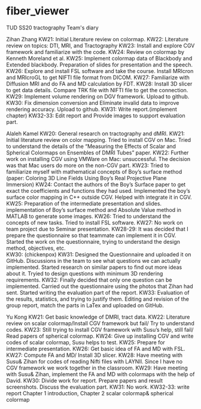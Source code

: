 # fiber_viewer
TUD SS20 tractography
Team's diary

Zihan Zhang
KW21: Initial Literature review on colormap.
KW22: Literature review on topics: DTI, MRI, and Tractography
KW23: Install and explore CGV framework and familiarize with the code.
KW24: Review on colormap by Kenneth Moreland et al.
KW25: Implement colormap data of Blackbody and Extended blackbody. Preparation of slides for presentation and the speech.
KW26: Explore and install FSL software and take the course. Install MRIcron and MRIcroGL to get NIFTI file format from DICOM.
KW27: Familiarize with Diffusion MRI and do FA and MD calculation by FDT. 
KW28: Install 3D slicer to get data details. Compare TRK file with NIFTI file to get the connection. 
KW29: Implement volume rendering on DGV framework. Upload to github.
KW30: Fix dimension conversion and Eliminate invalid data to improve rendering accuracy. Upload to github.
KW31: Write report.(implement chapter)
KW32-33: Edit report and Provide images to support evaluation part.

Alaleh Kamel
KW20: General research on tractography and dMRI. 
KW21: Initial literature review on color mapping. Tried to install CGV on Mac. Tried to understand the details of the “Measuring the Effects of Scalar and Spherical Colormaps on Ensembles of DMRI Tubes” paper. 
KW22: Further work on installing CGV using VMWare on Mac: unsuccessful. The decision was that Mac users do more on the non-CGV part.
KW23: Tried to familiarize myself with mathematical concepts of Boy’s surface method (paper: Coloring 3D Line Fields Using Boy’s Real Projective Plane Immersion) 
KW24: Contact the authors of the Boy’s Surface paper to get exact the coefficients and functions they had used. Implemented the boy’s surface color mapping in C++ outside CGV. Helped with integrate it in CGV. 
KW25: Preparation of the intermediate presentation and slides. implementation of Boy’s surface method and Absolute Value method in MATLAB to generate some images.
KW26: Tried to understand the concepts of new tasks. Tried to install FSL software.
KW27: No work on team project due to Seminar presentation.
KW28-29: It was decided that I prepare the questionnaire so that teammate can implement it in CGV. Started the work on the questionnaire, trying to understand the design method, objectives, etc.  
KW30: (chickenpox) 
KW31: Designed the Questionnaire and uploaded it on GitHub. Discussions in the team to see what questions we can actually implemented. Started research on similar papers to find out more ideas about it. Tryied to design questions with minimum 3D rendering requirements.
KW32: Finally decided that only one question can be implemented. Carried out the questionnaire using the photos that Zihan had sent. Started writing the evaluation part of the report.
KW33: Evaluation of the results, statistics, and trying to justify them. Editing and revision of the group report, match the parts in LaTex and uploaded on GitHub.

Yu Kong 
KW21: Get basic knowledge of DMRI, tract data. 
KW22: Literature review on scalar colormap/Install CGV framework but fail/ Try to understand codes. 
KW23: Still trying to install CGV framework with Susu’s help, still fail/ Read papers of spherical colormap. 
KW24: Give up installing CGV and write codes of scalar colormap, Susu helps to test. 
KW25: Prepare for intermediate presentation. 
KW26: Get basic idea of FA and MD with FSL. 
KW27: Compute FA and MD/ Install 3D slicer. 
KW28: Have meeting with Susu& Zihan for codes of reading Nifti files with LAYNII. Since I have no CGV framework we work together in the classroom. 
KW29: Have meeting with Susu& Zihan, implement the FA and MD with colormaps with the help of David. 
KW30: Divide work for report. Prepare papers and result screenshots. Discuss the evaluation part. 
KW31: No work. 
KW32-33: write report Chapter 1 introduction, Chapter 2 scalar colormap& spherical colormap
